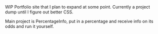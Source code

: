 WIP Portfolio site that I plan to expand at some point. Currently a project dump until I figure out better CSS. 

Main project is PercentageInfo, put in a percentage and receive info on its odds and run it yourself. 
